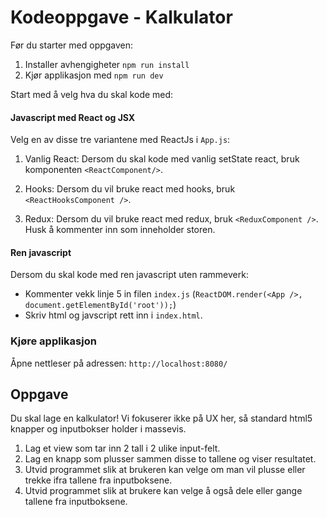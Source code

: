 # Kodeoppgave - Kalkulator

Før du starter med oppgaven:
1. Installer avhengigheter `npm run install`
2. Kjør applikasjon med `npm run dev`

Start med å velg hva du skal kode med:

#### Javascript med React og JSX

Velg en av disse tre variantene med ReactJs i `App.js`:

1. Vanlig React: Dersom du skal kode med vanlig setState react, bruk komponenten `<ReactComponent/>`.

2. Hooks: Dersom du vil bruke react med hooks, bruk `<ReactHooksComponent />`.

3. Redux: Dersom du vil bruke react med redux, bruk `<ReduxComponent />`. Husk å kommenter inn <Provider /> som inneholder storen.

#### Ren javascript
Dersom du skal kode med ren javascript uten rammeverk:
- Kommenter vekk linje 5 in filen `index.js` (`ReactDOM.render(<App />, document.getElementById('root'));`)
- Skriv html og javscript rett inn i `index.html`.

### Kjøre applikasjon
Åpne nettleser på adressen: `http://localhost:8080/` 

## Oppgave
Du skal lage en kalkulator! Vi fokuserer ikke på UX her, så standard html5 knapper og inputbokser holder i massevis.
1. Lag et view som tar inn 2 tall i 2 ulike input-felt.
2. Lag en knapp som plusser sammen disse to tallene og viser resultatet.
3. Utvid programmet slik at brukeren kan velge om man vil plusse eller trekke ifra tallene fra inputboksene.
4. Utvid programmet slik at brukere kan velge å også dele eller gange tallene fra inputboksene.

